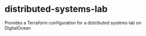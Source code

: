 # distributed-systems-lab
Provides a Terraform configuration for a distributed systems lab on DigitalOcean
